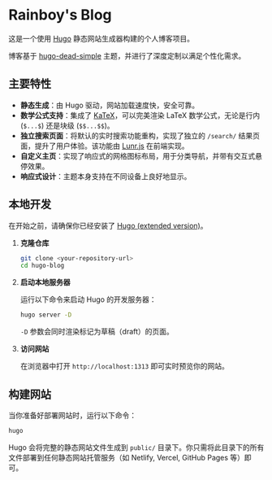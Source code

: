 # Rainboy's Blog

这是一个使用 [Hugo](https://gohugo.io/) 静态网站生成器构建的个人博客项目。

博客基于 [hugo-dead-simple](https://github.com/barklan/hugo-dead-simple) 主题，并进行了深度定制以满足个性化需求。

## 主要特性

- **静态生成**：由 Hugo 驱动，网站加载速度快，安全可靠。
- **数学公式支持**：集成了 [KaTeX](https://katex.org/)，可以完美渲染 LaTeX 数学公式，无论是行内 (`$...$`) 还是块级 (`$$...$$`)。
- **独立搜索页面**：将默认的实时搜索功能重构，实现了独立的 `/search/` 结果页面，提升了用户体验。该功能由 [Lunr.js](https://lunrjs.com/) 在前端实现。
- **自定义主页**：实现了响应式的网格图标布局，用于分类导航，并带有交互式悬停效果。
- **响应式设计**：主题本身支持在不同设备上良好地显示。

## 本地开发

在开始之前，请确保你已经安装了 [Hugo (extended version)](https://gohugo.io/installation/)。

1.  **克隆仓库**

    ```bash
    git clone <your-repository-url>
    cd hugo-blog
    ```

2.  **启动本地服务器**

    运行以下命令来启动 Hugo 的开发服务器：

    ```bash
    hugo server -D
    ```

    `-D` 参数会同时渲染标记为草稿（draft）的页面。

3.  **访问网站**

    在浏览器中打开 `http://localhost:1313` 即可实时预览你的网站。

## 构建网站

当你准备好部署网站时，运行以下命令：

```bash
hugo
```

Hugo 会将完整的静态网站文件生成到 `public/` 目录下。你只需将此目录下的所有文件部署到任何静态网站托管服务（如 Netlify, Vercel, GitHub Pages 等）即可。
